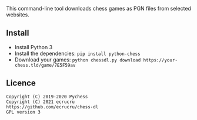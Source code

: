 This command-line tool downloads chess games as PGN files from selected websites.

## Install

- Install Python 3
- Install the dependencies: `pip install python-chess`
- Download your games: `python chessdl.py download https://your-chess.tld/game/7E5F59av`

## Licence

```
Copyright (C) 2019-2020 Pychess
Copyright (C) 2021 ecrucru
https://github.com/ecrucru/chess-dl
GPL version 3
```
